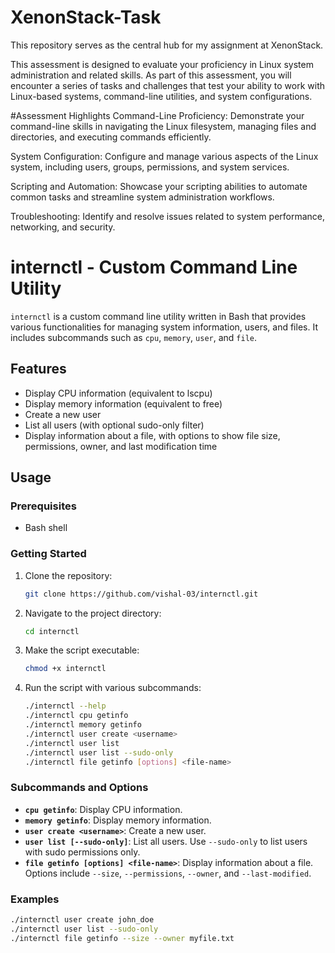 # XenonStack-Task
This repository serves as the central hub for my assignment at XenonStack.

This assessment is designed to evaluate your proficiency in Linux system administration and related skills. As part of this assessment, you will encounter a series of tasks and challenges that test your ability to work with Linux-based systems, command-line utilities, and system configurations.

#Assessment Highlights
Command-Line Proficiency: Demonstrate your command-line skills in navigating the Linux filesystem, managing files and directories, and executing commands efficiently.

System Configuration: Configure and manage various aspects of the Linux system, including users, groups, permissions, and system services.

Scripting and Automation: Showcase your scripting abilities to automate common tasks and streamline system administration workflows.

Troubleshooting: Identify and resolve issues related to system performance, networking, and security.

# internctl - Custom Command Line Utility

`internctl` is a custom command line utility written in Bash that provides various functionalities for managing system information, users, and files. It includes subcommands such as `cpu`, `memory`, `user`, and `file`.

## Features

- Display CPU information (equivalent to lscpu)
- Display memory information (equivalent to free)
- Create a new user
- List all users (with optional sudo-only filter)
- Display information about a file, with options to show file size, permissions, owner, and last modification time

## Usage

### Prerequisites

- Bash shell

### Getting Started

1. Clone the repository:

    ```bash
    git clone https://github.com/vishal-03/internctl.git
    ```

2. Navigate to the project directory:

    ```bash
    cd internctl
    ```

3. Make the script executable:

    ```bash
    chmod +x internctl
    ```

4. Run the script with various subcommands:

    ```bash
    ./internctl --help
    ./internctl cpu getinfo
    ./internctl memory getinfo
    ./internctl user create <username>
    ./internctl user list
    ./internctl user list --sudo-only
    ./internctl file getinfo [options] <file-name>
    ```

### Subcommands and Options

- **`cpu getinfo`**: Display CPU information.
- **`memory getinfo`**: Display memory information.
- **`user create <username>`**: Create a new user.
- **`user list [--sudo-only]`**: List all users. Use `--sudo-only` to list users with sudo permissions only.
- **`file getinfo [options] <file-name>`**: Display information about a file. Options include `--size`, `--permissions`, `--owner`, and `--last-modified`.

### Examples

```bash
./internctl user create john_doe
./internctl user list --sudo-only
./internctl file getinfo --size --owner myfile.txt

